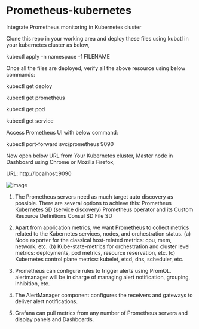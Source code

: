 # Prometheus-kubernetes
Integrate Prometheus monitoring in Kubernetes cluster

Clone this repo in your working area and deploy these files using kubctl in your kubernetes cluster as below,

kubectl apply -n namespace -f FILENAME
  
Once all the files are deployed, verify all the above resource using below commands:

kubectl get deploy

kubectl get prometheus

kubectl get pod

kubectl get service
  
Access Prometheus UI with below command:
  
kubectl port-forward svc/prometheus 9090
  
Now open below URL from Your Kubernetes cluster, Master node in Dashboard using Chrome or Mozilla Firefox,
  
URL: http://localhost:9090

![image](https://user-images.githubusercontent.com/35297246/124373840-77142e00-dcb3-11eb-886a-c5274427d381.png)

1. The Prometheus servers need as much target auto discovery as possible. There are several options to achieve this:
  Prometheus Kubernetes SD (service discovery)
  Prometheus operator and its Custom Resource Definitions
  Consul SD
  File SD

2. Apart from application metrics, we want Prometheus to collect metrics related to the Kubernetes services, nodes, and orchestration status.
  (a) Node exporter for the classical host-related metrics: cpu, mem, network, etc.
  (b) Kube-state-metrics for orchestration and cluster level metrics: deployments, pod metrics, resource reservation, etc.
  (c) Kubernetes control plane metrics: kubelet, etcd, dns, scheduler, etc.

3. Prometheus can configure rules to trigger alerts using PromQL. alertmanager will be in charge of managing alert notification, grouping, inhibition, etc.
4. The AlertManager component configures the receivers and gateways to deliver alert notifications.
5. Grafana can pull metrics from any number of Prometheus servers and display panels and Dashboards.
